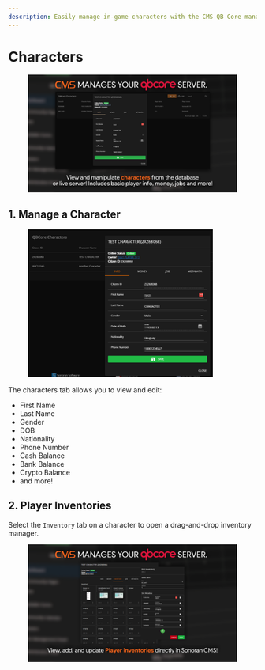 ```yaml
---
description: Easily manage in-game characters with the CMS QB Core management panel!
---
```


# Characters

<figure><img src="../../../.gitbook/assets/characters.png" alt=""><figcaption></figcaption></figure>

## 1. Manage a Character

<figure><img src="../../../.gitbook/assets/image (29).png" alt="" width="375"><figcaption></figcaption></figure>

The characters tab allows you to view and edit:

* First Name
* Last Name
* Gender
* DOB
* Nationality
* Phone Number
* Cash Balance
* Bank Balance
* Crypto Balance
* and more!

## 2. Player Inventories

Select the `Inventory` tab on a character to open a drag-and-drop inventory manager.

<figure><img src="../../../.gitbook/assets/image (11).png" alt=""><figcaption></figcaption></figure>
